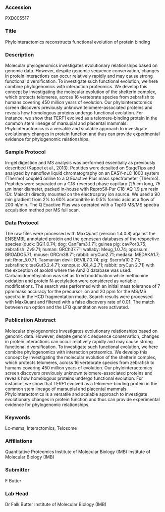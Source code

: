 ### Accession
PXD005517

### Title
Phylointeractomics reconstructs functional evolution of protein binding

### Description
Molecular phylogenomics investigates evolutionary relationships based on genomic data. However, despite genomic sequence conservation, changes in protein interactions can occur relatively rapidly and may cause strong functional diversification. To investigate such functional evolution, we here combine phylogenomics with interaction proteomics. We develop this concept by investigating the molecular evolution of the shelterin complex, which protects telomeres, across 16 vertebrate species from zebrafish to humans covering 450 million years of evolution. Our phylointeractomics screen discovers previously unknown telomere-associated proteins and reveals how homologous proteins undergo functional evolution. For instance, we show that TERF1 evolved as a telomere-binding protein in the common stem lineage of marsupial and placental mammals. Phylointeractomics is a versatile and scalable approach to investigate evolutionary changes in protein function and thus can provide experimental evidence for phylogenomic relationships.

### Sample Protocol
In-gel digestion and MS analysis was performed essentially as previously described (Kappei et al., 2013). Peptides were desalted on StageTips and analyzed by nanoflow liquid chromatography on an EASY-nLC 1000 system (Thermo) coupled online to a Q Exactive Plus mass spectrometer (Thermo). Peptides were separated on a C18-reversed phase capillary (25 cm long, 75 μm inner diameter, packed in-house with ReproSil-Pur C18-AQ 1.9 μm resin (Dr. Maisch) directly mounted on the electrospray ion source. We used a 90 min gradient from 2% to 60% acetonitrile in 0.5% formic acid at a flow of 200 nl/min. The Q Exactive Plus was operated with a Top10 MS/MS spectra acquisition method per MS full scan.

### Data Protocol
The raw files were processed with MaxQuant (version 1.4.0.8) against the ENSEMBL annotated protein and the genescan databases of the respective species (duck: BGI1.0.74; dog: CanFam3.1.71; guinea pig: cavPor3.75; zebrafish: Zv9.71; human: GRCh37.71; wallaby: Meug_1.0.74; opossum: BROADO5.71; mouse: GRCm38.71; rabbit: oryCun2.71; medaka: MEDAKA1.7; rat: Rnor_5.0.71; Tasmanian devil: DEVIL7.0.74; pig: Sscrofa10.2.71; zebrafinch: taeGut3.2.4.71; xenopus: JGI_4.2.71; rabbit: oryCun 2.71) with the exception of axolotl where the Am2.0 database was used. Carbamidomethylation was set as fixed modification while methionine oxidation and protein N-acetylation were considered as variable modifications. The search was performed with an initial mass tolerance of 7 ppm mass accuracy for the precursor ion and 20 ppm for the MS/MS spectra in the HCD fragmentation mode. Search results were processed with MaxQuant and filtered with a false discovery rate of 0.01. The match between run option and the LFQ quantitation were activated.

### Publication Abstract
Molecular phylogenomics investigates evolutionary relationships based on genomic data. However, despite genomic sequence conservation, changes in protein interactions can occur relatively rapidly and may cause strong functional diversification. To investigate such functional evolution, we here combine phylogenomics with interaction proteomics. We develop this concept by investigating the molecular evolution of the shelterin complex, which protects telomeres, across 16 vertebrate species from zebrafish to humans covering 450 million years of evolution. Our phylointeractomics screen discovers previously unknown telomere-associated proteins and reveals how homologous proteins undergo functional evolution. For instance, we show that TERF1 evolved as a telomere-binding protein in the common stem lineage of marsupial and placental mammals. Phylointeractomics is a versatile and scalable approach to investigate evolutionary changes in protein function and thus can provide experimental evidence for phylogenomic relationships.

### Keywords
Lc-msms, Interactomics, Telosome

### Affiliations
Quantitative Proteomics
Institute of Molecular Biology (IMB)
Institute of Molecular Biology (IMB)

### Submitter
F Butter

### Lab Head
Dr Falk Butter
Institute of Molecular Biology (IMB)


